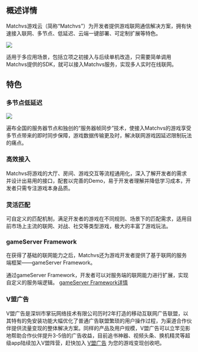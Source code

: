
## 概述详情

Matchvs游戏云（简称“Matchvs”）为开发者提供游戏联网通信解决方案，拥有快速接入联网、多节点、低延迟、云端一键部署、可定制扩展等特色。

![](http://imgs.matchvs.com/static/Introduction3.png)

适用于多应用场景，包括立项之初接入与后续单机改造，只需要简单调用Matchvs提供的SDK，就可以接入Matchvs服务，实现多人实时在线联网。


## 特色

### 多节点低延迟

![](http://imgs.matchvs.com/static/Introduction1.png)

遍布全国的服务器节点和独创的“服务器帧同步”技术，使接入Matchvs的游戏享受多节点带来的即时同步保障，游戏数据传输更及时，解决联网游戏因延迟限制玩法的痛点。

### 高效接入

Matchvs将游戏的大厅、房间、游戏交互等流程通用化，深入了解开发者的需求并设计出易用的接口，配套以完善的Demo，易于开发者理解并降低学习成本，开发者只需专注游戏本身品质。

### 灵活匹配

可自定义的匹配机制，满足开发者的游戏在不同规则、场景下的匹配需求，适用目前市场上主流的联网、对战、社交等类型游戏，极大的丰富了游戏玩法。

### gameServer Framework

在获得了基础的联网能力之后，Matchvs还为游戏开发者提供了基于联网的服务端框架——gameServer Framework。

通过gameServer Framework，开发者可以对服务端的联网能力进行扩展，实现自定义的服务端逻辑。 [gameServer Framework详情](http://www.matchvs.com/service?page=guideJSgameServer)

### V盟广告

V盟广告是深圳市掌玩网络技术有限公司历时2年打造的移动互联网广告联盟，以其特有的免安装功能大幅优化了普通广告联盟繁琐的用户操作过程，为渠道合作伙伴提供流量变现的整体解决方案。同样的产品及用户规模，V盟广告可以立竿见影地帮助合作伙伴提升3-5倍的广告收益，目前追书神器、视频头条、换机精灵等超级app陆续加入V盟阵营，赶快加入 [V盟广告](http://union.matchvs.com) 为您的游戏变现创收吧。
